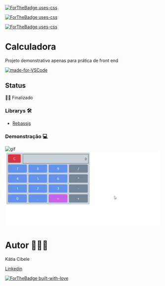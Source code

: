 
[![ForTheBadge uses-css](https://img.shields.io/badge/HTML-239120?style=for-the-badge&logo=html5&logoColor=white
)](http://ForTheBadge.com)

[![ForTheBadge uses-css](https://img.shields.io/badge/CSS-239120?&style=for-the-badge&logo=css3&logoColor=white
)](http://ForTheBadge.com)

[![ForTheBadge uses-css](https://img.shields.io/badge/JavaScript-323330?style=for-the-badge&logo=javascript&logoColor=F7DF1E
)](http://ForTheBadge.com)




 	
#  Calculadora

Projeto demonstrativo apenas para prática de front end

[![made-for-VSCode](https://img.shields.io/badge/Made%20for-VSCode-1f425f.svg)](https://code.visualstudio.com/)

<!--te-->

## Status

👍🏻 Finalizado

### Librarys 🛠
- [Rebassjs](https://rebassjs.org/button)


###  Demonstração 💻

![gif](https://github.com/katiacih/calculadora/tree/main/res/demo.gif)
![gif](./res/demo.gif)


#  Autor 👩🏻‍💻

Kátia Cibele  

[Linkedin](https://www.linkedin.com/in/k%C3%A1tia-cibele-33a2a971/)

[![ForTheBadge built-with-love](http://ForTheBadge.com/images/badges/built-with-love.svg)](https://GitHub.com/Naereen/)


